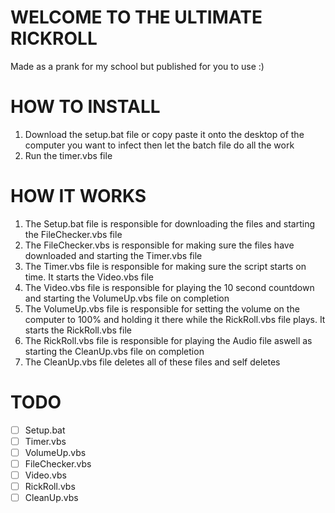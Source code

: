 
# WELCOME TO THE ULTIMATE RICKROLL

Made as a prank for my school but published for you to use :)

# HOW TO INSTALL

1. Download the setup.bat file or copy paste it onto the desktop of the computer you want to infect then let the batch file do all the work
2. Run the timer.vbs file

# HOW IT WORKS

1. The Setup.bat file is responsible for downloading the files and starting the FileChecker.vbs file
2. The FileChecker.vbs is responsible for making sure the files have downloaded and starting the Timer.vbs file
3. The Timer.vbs file is responsible for making sure the script starts on time. It starts the  Video.vbs file
4. The Video.vbs file is responsible for playing the 10 second countdown and starting the VolumeUp.vbs file on completion
5. The VolumeUp.vbs file is responsible for setting the volume on the computer to 100% and holding it there while the RickRoll.vbs file plays. It starts the RickRoll.vbs file
6. The RickRoll.vbs file is responsible for playing the Audio file aswell as starting the CleanUp.vbs file on completion
7. The CleanUp.vbs file deletes all of these files and self deletes

# TODO

- [ ] Setup.bat
- [ ] Timer.vbs
- [ ] VolumeUp.vbs
- [ ] FileChecker.vbs
- [ ] Video.vbs
- [ ] RickRoll.vbs
- [ ] CleanUp.vbs
